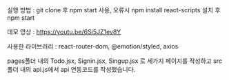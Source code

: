실행 방법 : git clone 후 npm start 사용, 오류시 npm install react-scripts 설치 후 npm start

데모 영상 : https://youtu.be/6Si5JZ1ev8Y

사용한 라이브러리 : react-router-dom, @emotion/styled, axios

pages폴더 내의 Todo.jsx, Signin.jsx, Singup.jsx 로 세가지 페이지를 작성하고 src폴더 내의 api.js에서 api 연동코드를 작성했습니다.
